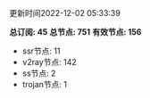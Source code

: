 更新时间2022-12-02 05:33:39

**总订阅: 45**
**总节点: 751**
**有效节点: 156**
- ssr节点: 11
- v2ray节点: 142
- ss节点: 2
- trojan节点: 1
